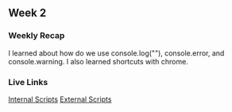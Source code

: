 ## Week 2

### Weekly Recap

I learned about how do we use console.log(""), console.error, and console.warning. I also learned shortcuts with chrome.

### Live Links
[Internal Scripts](https://aabumaya.github.io/CODING-CLASS/Week-2/Index.html)
[External Scripts](https://aabumaya.github.io/CODING-CLASS/Week-2/pumkinpatch.html)